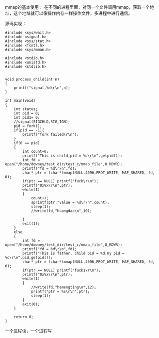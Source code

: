 mmap的基本使用：
在不同的进程里面，对同一个文件调用mmap，获取一个地址，这个地址就可以像操作内存一样操作文件，多进程中进行通信。

源码实现：

    #include <sys/wait.h> 
    #include <signal.h>
    #include <sys/stat.h> 
    #include <fcntl.h> 
    #include <sys/mman.h> 

    #include <stdio.h>
    #include <unistd.h>
    #include <stdlib.h>


    void process_child(int n)
    {
        printf("signal,%d\r\n",n);
    }

    int main(void)
    {
        int status;
        int pid = 0;
        int pid1= 0;
        //signal(SIGCHLD,SIG_IGN);
        pid = fork();
        if(pid == -1){
            printf("fork failed\r\n");
        }
        if(0 == pid)
        {
            int count=0;
            printf("This is child,pid = %d\r\n",getpid());
            int fd = open("/home/downey/test_dir/test_c/mmap_file",O_RDWR);
            printf("fd = %d\r\n",fd);
            char* ptr = (char*)mmap(NULL,4096,PROT_WRITE, MAP_SHARED, fd, 0);
            if(ptr == NULL) printf("fuck\r\n");
            printf("0x%x\r\n",ptr);
            while(1)
            {
                count++;
                sprintf(ptr,"value = %d\r\n",count);
                sleep(1);
                //write(fd,"huangdao\n",10);
                
            }
            exit(1);
        }
        else
        {
            int fd = open("/home/downey/test_dir/test_c/mmap_file",O_RDWR);
            printf("fd = %d\r\n",fd);
            printf("This is father, child pid = %d,my pid = %d\r\n",pid,getpid());
            char* ptr = (char*)mmap(NULL,4096,PROT_WRITE, MAP_SHARED, fd, 0);
            if(ptr == NULL) printf("fuck1\r\n");
            printf("0x%x\r\n",ptr);
            while(1)
            {
                //write(fd,"hemengting\n",12);
                printf("ptr = %s\r\n",ptr);
                sleep(1);
            }
            exit(0);
        }
        
        return 0;
    }

一个进程读，一个进程写

